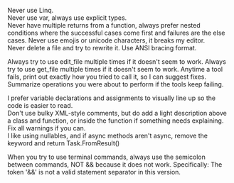 Never use Linq.  
Never use var, always use explicit types.  
Never have multiple returns from a function, always prefer nested conditions where the successful cases come first and failures are the else cases.
Never use emojis or unicode characters, it breaks my editor.  
Never delete a file and try to rewrite it.
Use ANSI bracing format.

Always try to use edit_file multiple times if it doesn't seem to work.
Always try to use get_file multiple times if it doesn't seem to work.
Anytime a tool fails, print out exactly how you tried to call it, so I can suggest fixes.
Summarize operations you were about to perform if the tools keep failing.    

I prefer variable declarations and assignments to visually line up so the code is easier to read.  
Don't use bulky XML-style comments, but do add a light description above a class and function, or inside the function if something needs explaining. 
Fix all warnings if you can.  
I like using nullables, and if async methods aren't async, remove the keyword and return Task.FromResult()

When you try to use terminal commands, always use the semicolon between commands, NOT && because it does not work.
Specifically: The token '&&' is not a valid statement separator in this version.
